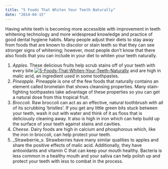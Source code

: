 ```yaml
---
title: "5 Foods That Whiten Your Teeth Naturally"
date: "2014-04-15"
---
```


Having white teeth is becoming more accessible with improvement in teeth whitening technology and more widespread knowledge and practice of good dental hygiene habits. Many people adjust their diets to stay away from foods that are known to discolor or stain teeth so that they can see stronger signs of whitening; however, most people don’t know that there also foods that you can include in your diet to whiten your teeth naturally.

1. _Apples._ These delicious fruits help scrub stains off of your teeth with every bite [![5-Foods-That-Whiten-Your-Teeth-Naturally](/images/5-Foods-That-Whiten-Your-Teeth-Naturally-300x225.jpg)](/images/5-Foods-That-Whiten-Your-Teeth-Naturally.jpg) and are high in malic acid, an ingredient used in some toothpastes.
2. _Pineapple._ Pineapple is one of the few foods that naturally contains an element called bromelain that shows cleansing properties. Many stain-fighting toothpastes take advantage of these properties so you can get a natural dose from this tropical fruit.
3. _Broccoli._ Raw broccoli can act as an effective, natural toothbrush with all of its scrubbing ‘bristles’. If you get any little green bits stuck between your teeth, wash it out with water and think of it as floss that is deliciously cleaning away. It also is high in iron which can help build up the surface of your teeth against stains and cavities.
4. _Cheese_. Dairy foods are high in calcium and phosphorous which, like the iron in broccoli, can help protect your teeth.
5. _Strawberrie_s. Strawberries have many similar qualities to apples and share the positive effects of malic acid. Additionally, they have antioxidants and vitamin C that can keep your mouth healthy. Bacteria is less common in a healthy mouth and your saliva can help polish up and protect your teeth with less to combat in the process.

